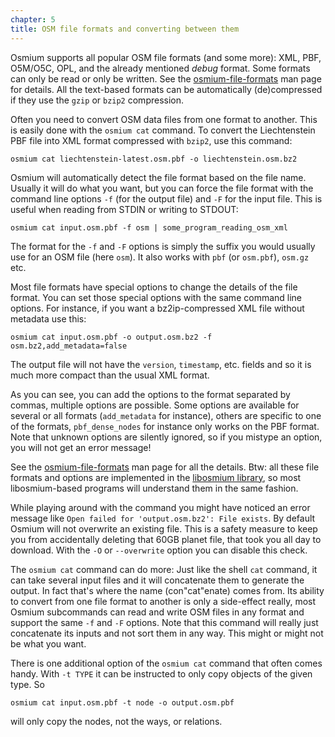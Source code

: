 ```yaml
---
chapter: 5
title: OSM file formats and converting between them
---
```


Osmium supports all popular OSM file formats (and some more): XML, PBF,
O5M/O5C, OPL, and the already mentioned *debug* format. Some formats can
only be read or only be written. See the
[osmium-file-formats](https://docs.osmcode.org/osmium/latest/osmium-file-formats.html)
man page for details. All the text-based formats can be automatically
(de)compressed if they use the `gzip` or `bzip2` compression.

Often you need to convert OSM data files from one format to another. This
is easily done with the `osmium cat` command. To convert the Liechtenstein
PBF file into XML format compressed with `bzip2`, use this command:

    osmium cat liechtenstein-latest.osm.pbf -o liechtenstein.osm.bz2

Osmium will automatically detect the file format based on the file name.
Usually it will do what you want, but you can force the file format with
the command line options `-f` (for the output file) and `-F` for the input
file. This is useful when reading from STDIN or writing to STDOUT:

    osmium cat input.osm.pbf -f osm | some_program_reading_osm_xml

The format for the `-f` and `-F` options is simply the suffix you would usually
use for an OSM file (here `osm`). It also works with `pbf` (or `osm.pbf`),
`osm.gz` etc.

Most file formats have special options to change the details of the file
format. You can set those special options with the same command line options.
For instance, if you want a bz2ip-compressed XML file without metadata use
this:

    osmium cat input.osm.pbf -o output.osm.bz2 -f osm.bz2,add_metadata=false

The output file will not have the `version`, `timestamp`, etc. fields and so
it is much more compact than the usual XML format.

As you can see, you can add the options to the format separated by commas,
multiple options are possible. Some options are available for several or all
formats (`add_metadata` for instance), others are specific to one of the
formats, `pbf_dense_nodes` for instance only works on the PBF format. Note
that unknown options are silently ignored, so if you mistype an option, you
will not get an error message!

See the
[osmium-file-formats](https://docs.osmcode.org/osmium/latest/osmium-file-formats.html)
man page for all the details. Btw: all these file formats and options are
implemented in the [libosmium library](https://osmcode.org/libosmium/), so most
libosmium-based programs will understand them in the same fashion.

While playing around with the command you might have noticed an error
message like `Open failed for 'output.osm.bz2': File exists`. By default
Osmium will not overwrite an existing file. This is a safety measure to
keep you from accidentally deleting that 60GB planet file, that took you
all day to download. With the `-O` or `--overwrite` option you can disable
this check.

The `osmium cat` command can do more: Just like the shell `cat` command, it
can take several input files and it will concatenate them to generate the
output. In fact that's where the name (con"cat"enate) comes from. Its ability
to convert from one file format to another is only a side-effect really, most
Osmium subcommands can read and write OSM files in any format and support the
same `-f` and `-F` options. Note that this command will really just
concatenate its inputs and not sort them in any way. This might or might not
be what you want.

There is one additional option of the `osmium cat` command that often comes
handy. With `-t TYPE` it can be instructed to only copy objects of the given
type. So

    osmium cat input.osm.pbf -t node -o output.osm.pbf

will only copy the nodes, not the ways, or relations.

